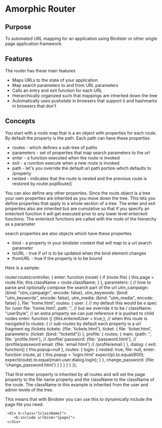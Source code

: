 # Amorphic Router

## Purpose

To automated URL mapping for an application using Bindster or other single page application framework.

## Features
The router has these main features

* Maps URLs to the state of your application
* Map search parameters to and from URL parameters
* Calls an entry and exit function for each URL
* Hierarchically organized such that mappings are inherited down the tree
* Automatically uses pushstate in browsers that support it and hashmarks in browsers that don't

## Concepts
You start with a route map that is a an object with properties for each route.  By default the property is the path.
Each path can have these properties

* routes - which defines a sub-tree of paths
* parameters - set of properties that map search parameters to the url
* enter - a function executed when the route is invoked
* exit - a runction execute when a new route is invoked
* path - let's you override the default url path portion which defaults to /property
* nested - indicates that the route is nested and the previous route is restored by router.popRoute()

You can also define any other properties.  Since the route object is a tree your own properties are 
inherited as you move down the tree.  This lets you define properties that apply to a whole section of
a tree.  The enter and exit properties also are inherited but are cumulative so that if you specify
an enter/exit function it will get executed prior to any lower level enter/exit functions.  The
enter/exit functions are called with the node of the hierarchy as a parameter 

search properties are also objects which have these properties
* bind - a property in your bindster context that will map to a url search parameter
* toURL - true if url is to be updated when the bind element changes
* fromURL - true if the property is to be bound 

Here is a sample:

router.route(controller,
{
    enter: function (route) {
        if (route.file) {
            this.page = route.file;
            this.className = route.className;
        }
    },
    parameters: {                   // how to parse and optionally compose  the search part of the url
        utm_campaign: {bind: "utm_campaign", encode: false},
        utm_keywords: {bind: "utm_keywords", encode: false},
        utm_media:    {bind: "utm_media", encode: false}
    },
    file: 'home.html',
    routes: {
        user: {                         // my default this would be a spec for /user
            file: 'home.html',
            path: '',                  // but we override it to be /
            className: "userStyle",     // an extra property we can just reference it is pushed to child nodes
            enter: function () {this.enteredUser = true;}, // when this route is navigated to
            routes: {  // sub-routes by default each property is a url fragment eg /tickets
                tickets: {file: 'tickets.html'},
                ticket: {
                    file: 'ticket.html',
                    parameters: {ticket: {bind: "ticketId"}}
                },
                profile: {
                    routes: {
                        main: {path: '', file: 'profile.html'},    // /profile/
                        password: {file: 'password.html'},          // /profile/password
                        email: {file: 'email.html'}                 // /profile/email
                    }
                },
                dialog: {
                     exit:  function() {
                         this.popup=null
                     },
                    routes: {
                        login: {
                            nested: true,
                            file: null,
                            enter: function (route, p) {
                                this.popup = 'login.html'
                                expect(p).to.equal(600);
                                expect(route).to.equal(main.user.dialog.login);
                            }
                        },
                        change_password: {file: 'change_password.html'}
                    }
                }
            }
        }
    }
});

That first enter property is inherited by all routes and will set the page property to the file name property
and the className to the className of the route.  The className in this example is inherited from the user and
admin levels of the tree.  

This means that with Bindster you can use this to dynamically include the page file you need.

     <div b:class="{className}">
        <b:include urlbind="{page}">
     </div>
 